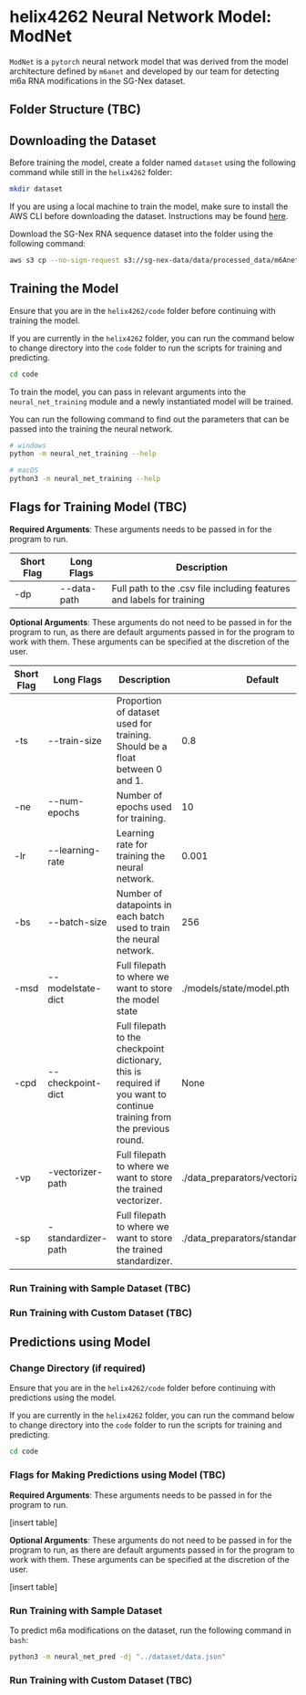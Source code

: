 # helix4262 Neural Network Model: ModNet

`ModNet` is a `pytorch` neural network model that was derived from the model architecture defined by `m6anet` and developed by our team for detecting m6a RNA modifications in the SG-Nex dataset. 

## Folder Structure (TBC)

## Downloading the Dataset

Before training the model, create a folder named `dataset` using the following command while still in the `helix4262` folder:

```bash
mkdir dataset
```

If you are using a local machine to train the model, make sure to install the AWS CLI before downloading the dataset. Instructions may be found [here](https://docs.aws.amazon.com/cli/latest/userguide/getting-started-install.html#:~:text=Run%20the%20install%20program.,write%20permissions%20to%20those%20directories.).

Download the SG-Nex RNA sequence dataset into the folder using the following command: 

```bash
aws s3 cp --no-sign-request s3://sg-nex-data/data/processed_data/m6Anet/SGNex_A549_directRNA_replicate5_run1/data.json dataset
```

## Training the Model

Ensure that you are in the `helix4262/code` folder before continuing with training the model.

If you are currently in the `helix4262` folder, you can run the command below to change directory into the `code` folder to run the scripts for training and predicting.

```bash
cd code
```

To train the model, you can pass in relevant arguments into the `neural_net_training` module and a newly instantiated model will be trained.

You can run the following command to find out the parameters that can be passed into the training the neural network.

```bash
# windows
python -m neural_net_training --help

# macOS
python3 -m neural_net_training --help
```

## Flags for Training Model (TBC)

**Required Arguments**: These arguments needs to be passed in for the program to run.

| Short Flag | Long Flags  | Description                                                           |
|------------|-------------|-----------------------------------------------------------------------|
| -dp        | --data-path | Full path to the .csv file including features and labels for training |

**Optional Arguments**: These arguments do not need to be passed in for the program to run, as there are default arguments passed in for the program to work with them. These arguments can be specified at the discretion of the user.

| Short Flag | Long Flags         | Description                                                                                                            | Default                                | Datatype |
|------------|--------------------|------------------------------------------------------------------------------------------------------------------------|----------------------------------------|----------|
| -ts        | --train-size       | Proportion of dataset used for training. Should be a float between 0 and 1.                                            | 0.8                                    | float    |
| -ne        | --num-epochs       | Number of epochs used for training.                                                                                    | 10                                     | int      |
| -lr        | --learning-rate    | Learning rate for training the neural network.                                                                         | 0.001                                  | float    |
| -bs        | --batch-size       | Number of datapoints in each batch used to train the neural network.                                                   | 256                                    | int      |
| -msd       | --modelstate-dict  | Full filepath to where we want to store the model state                                                                | ./models/state/model.pth               | str      |
| -cpd       | --checkpoint-dict  | Full filepath to the checkpoint dictionary, this is required if you want to continue training from the previous round. | None                                   | str      |
| -vp        | -vectorizer-path   | Full filepath to where we want to store the trained vectorizer.                                                        | ./data_preparators/vectorizer.joblib   | str      |
| -sp        | -standardizer-path | Full filepath to where we want to store the trained standardizer.                                                      | ./data_preparators/standardizer.joblib | str      |

### Run Training with Sample Dataset (TBC)

### Run Training with Custom Dataset (TBC)

## Predictions using Model

### Change Directory (if required)
Ensure that you are in the `helix4262/code` folder before continuing with predictions using the model.

If you are currently in the `helix4262` folder, you can run the command below to change directory into the `code` folder to run the scripts for training and predicting.

```bash
cd code
```
### Flags for Making Predictions using Model (TBC)

**Required Arguments**: These arguments needs to be passed in for the program to run.

[insert table]

**Optional Arguments**: These arguments do not need to be passed in for the program to run, as there are default arguments passed in for the program to work with them. These arguments can be specified at the discretion of the user.

[insert table]

### Run Training with Sample Dataset 

To predict m6a modifications on the dataset, run the following command in `bash`:

```bash
python3 -m neural_net_pred -dj "../dataset/data.json"
```

### Run Training with Custom Dataset (TBC)


